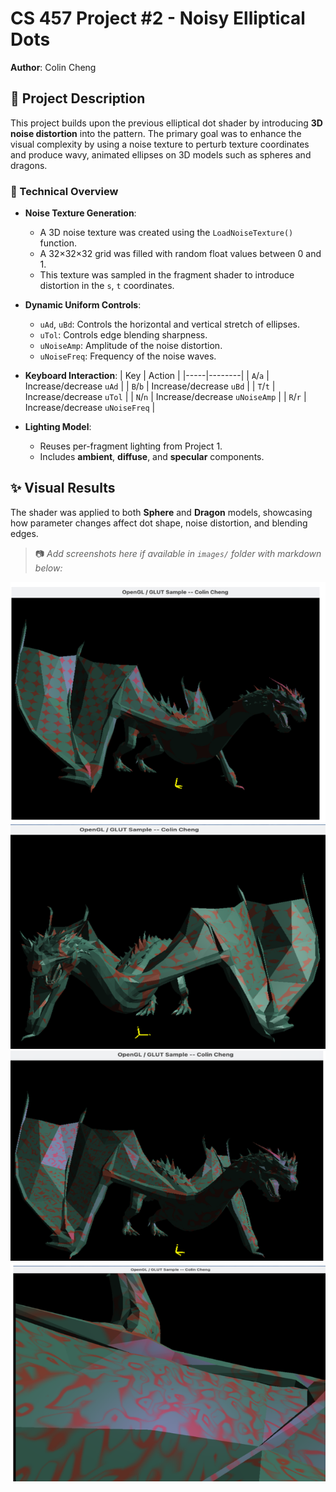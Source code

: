 # CS 457 Project #2 - Noisy Elliptical Dots

**Author**: Colin Cheng  

## 🎯 Project Description

This project builds upon the previous elliptical dot shader by introducing **3D noise distortion** into the pattern. The primary goal was to enhance the visual complexity by using a noise texture to perturb texture coordinates and produce wavy, animated ellipses on 3D models such as spheres and dragons.

### 🧪 Technical Overview

- **Noise Texture Generation**:
  - A 3D noise texture was created using the `LoadNoiseTexture()` function.
  - A 32×32×32 grid was filled with random float values between 0 and 1.
  - This texture was sampled in the fragment shader to introduce distortion in the `s`, `t` coordinates.

- **Dynamic Uniform Controls**:
  - `uAd`, `uBd`: Controls the horizontal and vertical stretch of ellipses.
  - `uTol`: Controls edge blending sharpness.
  - `uNoiseAmp`: Amplitude of the noise distortion.
  - `uNoiseFreq`: Frequency of the noise waves.

- **Keyboard Interaction**:
  | Key | Action |
  |-----|--------|
  | `A`/`a` | Increase/decrease `uAd` |
  | `B`/`b` | Increase/decrease `uBd` |
  | `T`/`t` | Increase/decrease `uTol` |
  | `N`/`n` | Increase/decrease `uNoiseAmp` |
  | `R`/`r` | Increase/decrease `uNoiseFreq` |

- **Lighting Model**:
  - Reuses per-fragment lighting from Project 1.
  - Includes **ambient**, **diffuse**, and **specular** components.

## ✨ Visual Results

The shader was applied to both **Sphere** and **Dragon** models, showcasing how parameter changes affect dot shape, noise distortion, and blending edges.

> 📷 _Add screenshots here if available in `images/` folder with markdown below:_

![Dragon with Noisy Elliptical Dots](images/pro0204.png)
![Dragon with Noise and Edge Blending](images/pro0203.png)
![Dragon with Noise and Edge Blending](images/pro0202.png)
![Dragon with Noise and Edge Blending](images/pro0201.png)
